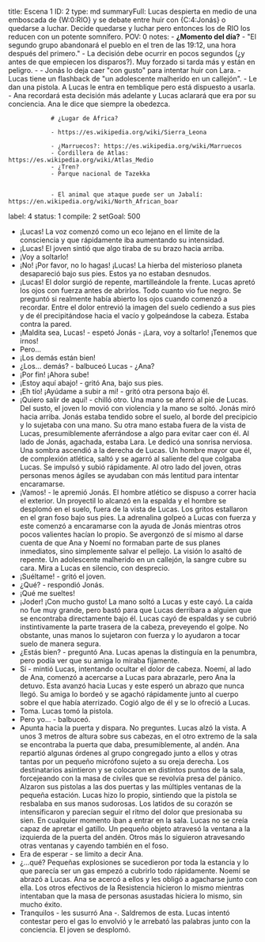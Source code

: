 title:          Escena 1
ID:             2
type:           md
summaryFull:    Lucas despierta en medio de una emboscada de {W:0:RIO} y se debate entre huir con {C:4:Jonás} o quedarse a luchar. Decide quedarse y luchar pero entonces los de RIO los reducen con un potente somnífero.
POV:            0
notes:          - **¿Momento del día?**
                	- "El segundo grupo abandonará el pueblo en el tren de las 19:12, una hora después del primero."
                - La decisión debe ocurrir en pocos segundos (¿y antes de que empiecen los disparos?). Muy forzado si tarda más y están en peligro.
                - - Jonás lo deja caer "con gusto" para intentar huir con Lara.
                - Lucas tiene un flashback de "un adolescente malherido en un callejón".
                - Le dan una pistola. A Lucas le entra en temblique pero está dispuesto a usarla.
                - Ana recordará esta decisión más adelante y Lucas aclarará que era por su conciencia. Ana le dice que siempre la obedezca.
                
                
                # ¿Lugar de África?
                
                - https://es.wikipedia.org/wiki/Sierra_Leona
                
                - ¿Marruecos?: https://es.wikipedia.org/wiki/Marruecos
                - Cordillera de Atlas: https://es.wikipedia.org/wiki/Atlas_Medio
                - ¿Tren?
                - Parque nacional de Tazekka
                
                
                - El animal que ataque puede ser un Jabalí: https://en.wikipedia.org/wiki/North_African_boar
label:          4
status:         1
compile:        2
setGoal:        500


- ¡Lucas!
La voz comenzó como un eco lejano en el límite de la consciencia y que rápidamente iba aumentando su intensidad.
- ¡Lucas!
El joven sintió que algo tiraba de su brazo hacia arriba. 
- ¡Voy a soltarlo!
- ¡No! ¡Por favor, no lo hagas! ¡Lucas!
La hierba del misterioso planeta desapareció bajo sus pies. Estos ya no estaban desnudos.
- ¡Lucas!
El dolor surgió de repente, martilleándole la frente. Lucas apretó los ojos con fuerza antes de abrirlos. 
Todo cuanto vio fue negro.
Se preguntó si realmente había abierto los ojos cuando comenzó a recordar. Entre el dolor entrevió la imagen del suelo cediendo a sus pies y de él precipitándose hacia el vacío y golpeándose la cabeza. Estaba contra la pared.
- ¡Maldita sea, Lucas! - espetó Jonás - ¡Lara, voy a soltarlo! ¡Tenemos que irnos!
- Pero...
- ¡Los demás están bien!
- ¿Los... demás? - balbuceó Lucas - ¿Ana?
- ¡Por fin! ¡Ahora sube!
- ¡Estoy aquí abajo! - gritó Ana, bajo sus pies.
- ¡Eh tío! ¡Ayúdame a subir a mi! - gritó otra persona bajo él.
- ¡Quiero salir de aquí! - chilló otro.
Una mano se aferró al pie de Lucas. Del susto, el joven lo movió con violencia y la mano se soltó.
Jonás miró hacia arriba. Jonás estaba tendido sobre el suelo, al borde del precipicio y lo sujetaba con una mano. Su otra mano estaba fuera de la vista de Lucas, presumiblemente aferrándose a algo para evitar caer con él.
Al lado de Jonás, agachada, estaba Lara. Le dedicó una sonrisa nerviosa.
Una sombra ascendió a la derecha de Lucas. Un hombre mayor que él, de complexión atlética, saltó y se agarró al saliente del que colgaba Lucas. Se impulsó y subió rápidamente. Al otro lado del joven, otras personas menos ágiles se ayudaban con más lentitud para intentar encaramarse.
- ¡Vamos! - le apremió Jonás.
El hombre atlético se dispuso a correr hacia el exterior. Un proyectil lo alcanzó en la espalda y el hombre se desplomó en el suelo, fuera de la vista de Lucas.
Los gritos estallaron en el gran foso bajo sus pies. La adrenalina golpeó a Lucas con fuerza y este comenzó a encaramarse con la ayuda de Jonás mientras otros pocos valientes hacían lo propio. Se avergonzó de sí mismo al darse cuenta de que Ana y Noemí no formaban parte de sus planes inmediatos, sino simplemente salvar el pellejo.
La visión lo asaltó de repente. Un adolescente malherido en un callejón, la sangre cubre su cara. Mira a Lucas en silencio, con desprecio.
- ¡Suéltame! - gritó el joven.
- ¿Qué? - respondió Jonás.
- ¡Qué me sueltes!
- ¡Joder! ¡Con mucho gusto!
La mano soltó a Lucas y este cayó. La caída no fue muy grande, pero bastó para que Lucas derribara a alguien que se encontraba directamente bajo él. Lucas cayó de espaldas y se cubrió instintivamente la parte trasera de la cabeza, preveyendo el golpe. No obstante, unas manos lo sujetaron con fuerza y lo ayudaron a tocar suelo de manera segura.
- ¿Estás bien? - preguntó Ana.
Lucas apenas la distinguía en la penumbra, pero podía ver que su amiga lo miraba fijamente.
- Sí - mintió Lucas, intentando ocultar el dolor de cabeza.
Noemí, al lado de Ana, comenzó a acercarse a Lucas para abrazarle, pero Ana la detuvo. Esta avanzó hacia Lucas y este esperó un abrazo que nunca llegó. Su amiga lo bordeó y se agachó rápidamente junto al cuerpo sobre el que había aterrizado. Cogió algo de él y se lo ofreció a Lucas. 
- Toma.
Lucas tomó la pistola.
- Pero yo... - balbuceó.
- Apunta hacia la puerta y dispara. No preguntes.
Lucas alzó la vista. A unos 3 metros de altura sobre sus cabezas, en el otro extremo de la sala se encontraba la puerta que daba, presumiblemente, al andén.
Ana repartió algunas órdenes al grupo congregado junto a ellos y otras tantas por un pequeño micrófono sujeto a su oreja derecha. Los destinatarios asintieron y se colocaron en distintos puntos de la sala, forcejeando con la masa de civiles que se revolvía presa del pánico. Alzaron sus pistolas a las dos puertas y las múltiples ventanas de la pequeña estación.
Lucas hizo lo propio, sintiendo que la pistola se resbalaba en sus manos sudorosas. Los latidos de su corazón se intensificaron y parecían seguir el ritmo del dolor que presionaba su sien.
En cualquier momento iban a entrar en la sala. Lucas no se creía capaz de apretar el gatillo.
Un pequeño objeto atravesó la ventana a la izquierda de la puerta del andén. Otros más lo siguieron atravesando otras ventanas y cayendo también en el foso.
- Era de esperar - se limito a decir Ana.
- ¿...qué?
Pequeñas explosiones se sucedieron por toda la estancia y lo que parecía ser un gas empezó a cubrirlo todo rápidamente.
Noemí se abrazó a Lucas. Ana se acercó a ellos y les obligó a agacharse junto con ella. Los otros efectivos de la Resistencia hicieron lo mismo mientras intentaban que la masa de personas asustadas hiciera lo mismo, sin mucho éxito.
- Tranquilos - les susurró Ana -. Saldremos de esta.
Lucas intentó contestar pero el gas lo envolvió y le arrebató las palabras junto con la conciencia.
El joven se desplomó.